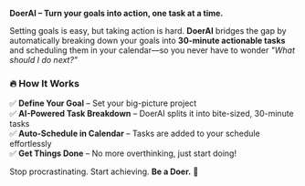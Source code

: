 **DoerAI – Turn your goals into action, one task at a time.**  

Setting goals is easy, but taking action is hard. **DoerAI** bridges the gap by automatically breaking down your goals into **30-minute actionable tasks** and scheduling them in your calendar—so you never have to wonder *"What should I do next?"*  

### 🔥 **How It Works**  
✅ **Define Your Goal** – Set your big-picture project  
✅ **AI-Powered Task Breakdown** – DoerAI splits it into bite-sized, 30-minute tasks  
✅ **Auto-Schedule in Calendar** – Tasks are added to your schedule effortlessly  
✅ **Get Things Done** – No more overthinking, just start doing!  

Stop procrastinating. Start achieving. **Be a Doer.** 🚀  

